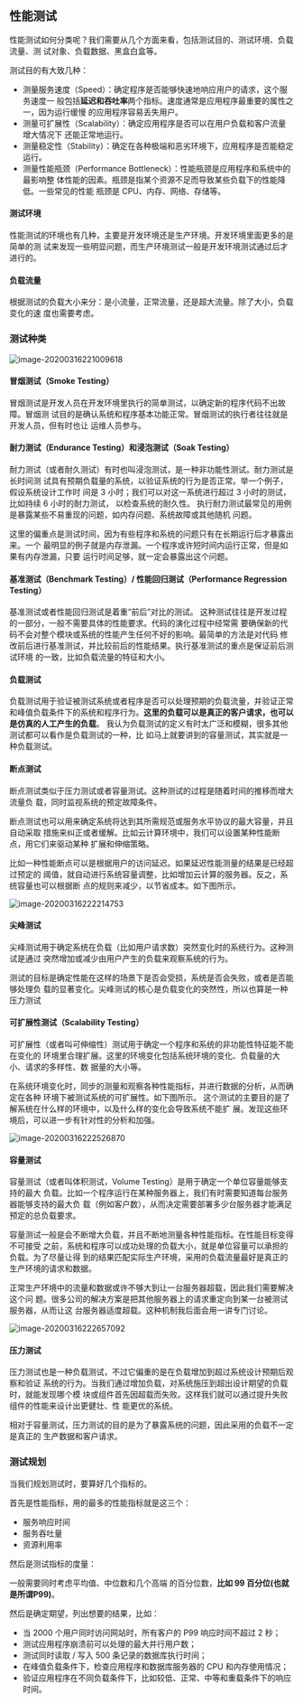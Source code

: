 ## 性能测试

性能测试如何分类呢？我们需要从几个方面来看，包括测试目的、测试环境、负载流量、测 试对象、负载数据、黑盒白盒等。



测试目的有大致几种：

- 测量服务速度（Speed）：确定程序是否能够快速地响应用户的请求，这个服务速度一 般包括**延迟和吞吐率**两个指标。速度通常是应用程序最重要的属性之一，因为运行缓慢 的应用程序容易丢失用户。
- 测量可扩展性（Scalability）：确定应用程序是否可以在用户负载和客户流量增大情况下 还能正常地运行。
- 测量稳定性（Stability）：确定在各种极端和恶劣环境下，应用程序是否能稳定运行。
- 测量性能瓶颈（Performance Bottleneck）：性能瓶颈是应用程序和系统中的最影响整 体性能的因素。瓶颈是指某个资源不足而导致某些负载下的性能降低。一些常见的性能 瓶颈是 CPU、内存、网络、存储等。

#### 测试环境

性能测试的环境也有几种，主要是开发环境还是生产环境。开发环境里面更多的是简单的测 试来发现一些明显问题，而生产环境测试一般是开发环境测试通过后才进行的。

#### 负载流量

根据测试的负载大小来分：是小流量，正常流量，还是超大流量。除了大小，负载变化的速 度也需要考虑。

### 测试种类

![image-20200316221009618](image/image-20200316221009618.png)



#### 冒烟测试（Smoke Testing）

冒烟测试是开发人员在开发环境里执行的简单测试，以确定新的程序代码不出故障。冒烟测 试目的是确认系统和程序基本功能正常。冒烟测试的执行者往往就是开发人员，但有时也让 运维人员参与。

#### 耐力测试（Endurance Testing）和浸泡测试（Soak Testing）

耐力测试（或者耐久测试）有时也叫浸泡测试，是一种非功能性测试。耐力测试是长时间测 试具有预期负载量的系统，以验证系统的行为是否正常。举一个例子，假设系统设计工作时 间是 3 小时；我们可以对这一系统进行超过 3 小时的测试，比如持续 6 小时的耐力测试， 以检查系统的耐久性。 执行耐力测试最常见的用例是暴露某些不易重现的问题，如内存问题、系统故障或其他随机 问题。

这里的偏重点是测试时间，因为有些程序和系统的问题只有在长期运行后才暴露出来。一个 最明显的例子就是内存泄漏。一个程序或许短时间内运行正常，但是如果有内存泄漏，只要 运行时间足够，就一定会暴露出这个问题。

#### 基准测试（Benchmark Testing）/ 性能回归测试（Performance Regression Testing）

基准测试或者性能回归测试是着重“前后”对比的测试。 这种测试往往是开发过程的一部分，一般不需要具体的性能要求。代码的演化过程中经常需 要确保新的代码不会对整个模块或系统的性能产生任何不好的影响。最简单的方法是对代码 修改前后进行基准测试，并比较前后的性能结果。执行基准测试的重点是保证前后测试环境 的一致，比如负载流量的特征和大小。

#### 负载测试

负载测试用于验证被测试系统或者程序是否可以处理预期的负载流量，并验证正常和峰值负载条件下的系统和程序行为。**这里的负载可以是真正的客户请求，也可以是仿真的人工产生的负载**。 我认为负载测试的定义有时太广泛和模糊，很多其他测试都可以看作是负载测试的一种，比 如马上就要讲到的容量测试，其实就是一种负载测试。

#### 断点测试

断点测试类似于压力测试或者容量测试。这种测试的过程是随着时间的推移而增大流量负 载，同时监视系统的预定故障条件。

断点测试也可以用来确定系统将达到其所需规范或服务水平协议的最大容量，并且自动采取 措施来纠正或者缓解。比如云计算环境中，我们可以设置某种性能断点，用它们来驱动某种 扩展和伸缩策略。

比如一种性能断点可以是根据用户的访问延迟。如果延迟性能测量的结果是已经超过预定的 阈值，就自动进行系统容量调整，比如增加云计算的服务器。反之，系统容量也可以根据断 点的规则来减少，以节省成本。如下图所示。

![image-20200316222214753](image/image-20200316222214753.png)



#### 尖峰测试

尖峰测试用于确定系统在负载（比如用户请求数）突然变化时的系统行为。这种测试是通过 突然增加或减少由用户产生的负载来观察系统的行为。

测试的目标是确定性能在这样的场景下是否会受损，系统是否会失败，或者是否能够处理负 载的显著变化。尖峰测试的核心是负载变化的突然性，所以也算是一种压力测试



#### 可扩展性测试（Scalability Testing）

可扩展性（或者叫可伸缩性）测试用于确定一个程序和系统的非功能性特征能不能在变化的 环境里合理扩展。这里的环境变化包括系统环境的变化、负载量的大小、请求的多样性、数 据量的大小等。

在系统环境变化时，同步的测量和观察各种性能指标，并进行数据的分析，从而确定在各种 环境下被测试系统的可扩展性。如下图所示。 这个测试的主要目的是了解系统在什么样的环境中，以及什么样的变化会导致系统不能扩 展。发现这些环境后，可以进一步有针对性的分析和加强。

![image-20200316222526870](image/image-20200316222526870.png)



#### 容量测试

容量测试（或者叫体积测试，Volume Testing）是用于确定一个单位容量能够支持的最大 负载。比如一个程序运行在某种服务器上，我们有时需要知道每台服务器能够支持的最大负 载（例如客户数），从而决定需要部署多少台服务器才能满足预定的总负载要求。

容量测试一般是会不断增大负载，并且不断地测量各种性能指标。在性能目标变得不可接受 之前，系统和程序可以成功处理的负载大小，就是单位容量可以承担的负载。为了尽量让得 到的结果匹配实际生产环境，采用的负载流量最好是真正的生产环境的请求和数据。

正常生产环境中的流量和数据或许不够大到让一台服务器超载，因此我们需要解决这个问 题。很多公司的解决方案是把其他服务器上的请求重定向到某一台被测试服务器，从而让这 台服务器适度超载。这种机制我后面会用一讲专门讨论。

![image-20200316222657092](image/image-20200316222657092.png)

#### 压力测试

压力测试也是一种负载测试，不过它偏重的是在负载增加到超过系统设计预期后观察和验证 系统的行为。当我们通过增加负载，对系统施压到超出设计期望的负载时，就能发现哪个模 块或组件首先因超载而失败。这样我们就可以通过提升失败组件的性能来设计出更健壮、性 能更优的系统。

相对于容量测试，压力测试的目的是为了暴露系统的问题，因此采用的负载不一定是真正的 生产数据和客户请求。



### 测试规划

当我们规划测试时，要算好几个指标的。

首先是性能指标，用的最多的性能指标就是这三个：

- 服务响应时间
- 服务吞吐量
- 资源利用率



然后是测试指标的度量：

一般需要同时考虑平均值、中位数和几个高端 的百分位数，**比如 99 百分位(也就是所谓P99)**。



然后是确定期望，列出想要的结果，比如：

- 当 2000 个用户同时访问网站时，所有客户的 P99 响应时间不超过 2 秒；
- 测试应用程序崩溃前可以处理的最大并行用户数；
- 测试同时读取 / 写入 500 条记录的数据库执行时间；
- 在峰值负载条件下，检查应用程序和数据库服务器的 CPU 和内存使用情况；
- 验证应用程序在不同负载条件下，比如较低、正常、中等和重载条件下的响应时间。

